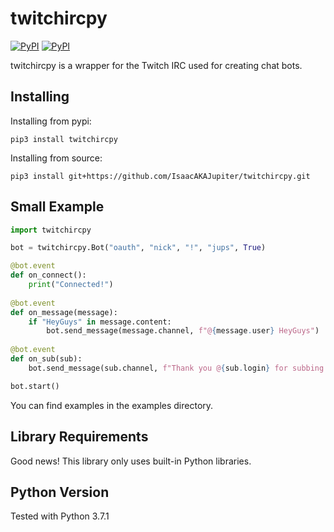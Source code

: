 # twitchircpy
[![PyPI](https://img.shields.io/pypi/v/twitchircpy.svg)](https://pypi.python.org/pypi/twitchircpy/)
[![PyPI](https://img.shields.io/pypi/pyversions/twitchircpy.svg)](https://pypi.python.org/pypi/twitchircpy/)

twitchircpy is a wrapper for the Twitch IRC used for creating chat bots.

## Installing
  
Installing from pypi:

```
pip3 install twitchircpy
```

Installing from source:

```
pip3 install git+https://github.com/IsaacAKAJupiter/twitchircpy.git
```

## Small Example

```py
import twitchircpy

bot = twitchircpy.Bot("oauth", "nick", "!", "jups", True)

@bot.event
def on_connect():
    print("Connected!")
    
@bot.event
def on_message(message):
    if "HeyGuys" in message.content:
        bot.send_message(message.channel, f"@{message.user} HeyGuys")
        
@bot.event
def on_sub(sub):
    bot.send_message(sub.channel, f"Thank you @{sub.login} for subbing!")

bot.start()
```

You can find examples in the examples directory.

## Library Requirements

Good news! This library only uses built-in Python libraries.

## Python Version

Tested with Python 3.7.1
